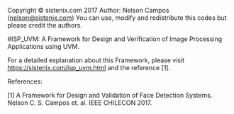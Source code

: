 Copyright © sistenix.com 2017
Author: Nelson Campos (nelson@sistenix.com)
You can use, modify and redistribute this codes but please credit the authors. 

#ISP_UVM: A Framework for Design and Verification of Image Processing Applications using UVM.

For a detailed explanation about this Framework, please visit https://sistenix.com/isp_uvm.html and the reference [1].

References:

[1] A Framework for Design and Validation of Face Detection Systems. Nelson C. S. Campos et. al. IEEE CHILECON 2017.
